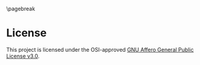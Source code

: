\pagebreak

License
=======

This project is licensed under the OSI-approved [GNU Affero General Public License v3.0](https://www.gnu.org/licenses/agpl.txt).
